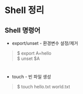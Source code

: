 # Shell 정리
## Shell 명령어
- export/unset - 환경변수 설정/제거
> $ export A=hello  
> $ unset $A
#
- touch - 빈 파일 생성
> $ touch hello.txt world.txt
#

